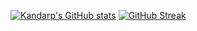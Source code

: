 [![Kandarp's GitHub stats](https://github-readme-stats.vercel.app/api?username=kandarpRJ)](https://github.com/kandarpRJ/github-readme-stats)
[![GitHub Streak](https://streak-stats.demolab.com?user=kandarpRJ&theme=cobalt&hide_border=true)](https://git.io/streak-stats)
